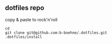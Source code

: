 ## dotfiles repo

copy & paste to rock'n'roll

```
cd
git clone git@github.com:b-boehne/.dotfiles.git
.dotfiles/install
```
